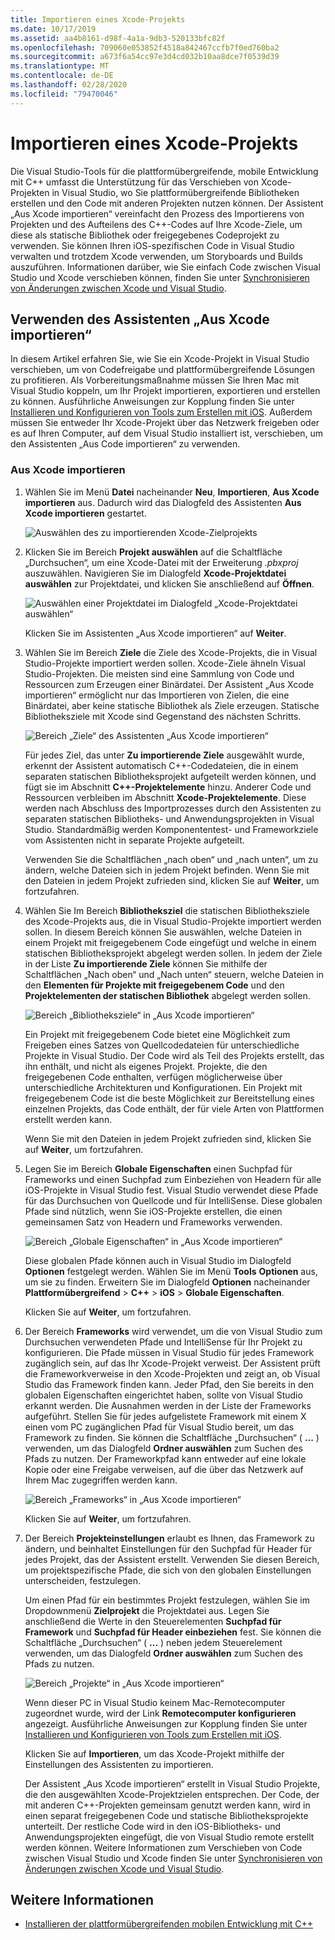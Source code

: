 ```yaml
---
title: Importieren eines Xcode-Projekts
ms.date: 10/17/2019
ms.assetid: aa4b8161-d98f-4a1a-9db3-520133bfc82f
ms.openlocfilehash: 709060e053852f4518a842467ccfb7f0ed760ba2
ms.sourcegitcommit: a673f6a54cc97e3d4cd032b10aa8dce7f0539d39
ms.translationtype: MT
ms.contentlocale: de-DE
ms.lasthandoff: 02/28/2020
ms.locfileid: "79470046"
---
```

# <a name="import-an-xcode-project"></a>Importieren eines Xcode-Projekts

Die Visual Studio-Tools für die plattformübergreifende, mobile Entwicklung mit C++ umfasst die Unterstützung für das Verschieben von Xcode-Projekten in Visual Studio, wo Sie plattformübergreifende Bibliotheken erstellen und den Code mit anderen Projekten nutzen können. Der Assistent „Aus Xcode importieren“ vereinfacht den Prozess des Importierens von Projekten und des Aufteilens des C++-Codes auf Ihre Xcode-Ziele, um diese als statische Bibliothek oder freigegebenes Codeprojekt zu verwenden. Sie können Ihren iOS-spezifischen Code in Visual Studio verwalten und trotzdem Xcode verwenden, um Storyboards und Builds auszuführen. Informationen darüber, wie Sie einfach Code zwischen Visual Studio und Xcode verschieben können, finden Sie unter [Synchronisieren von Änderungen zwischen Xcode und Visual Studio](sync-changes-between-xcode-and-visual-studio.md).

## <a name="use-the-import-from-xcode-wizard"></a>Verwenden des Assistenten „Aus Xcode importieren“

In diesem Artikel erfahren Sie, wie Sie ein Xcode-Projekt in Visual Studio verschieben, um von Codefreigabe und plattformübergreifende Lösungen zu profitieren. Als Vorbereitungsmaßnahme müssen Sie Ihren Mac mit Visual Studio koppeln, um Ihr Projekt importieren, exportieren und erstellen zu können. Ausführliche Anweisungen zur Kopplung finden Sie unter [Installieren und Konfigurieren von Tools zum Erstellen mit iOS](../cross-platform/install-and-configure-tools-to-build-using-ios.md). Außerdem müssen Sie entweder Ihr Xcode-Projekt über das Netzwerk freigeben oder es auf Ihren Computer, auf dem Visual Studio installiert ist, verschieben, um den Assistenten „Aus Code importieren“ zu verwenden.

### <a name="import-from-xcode"></a>Aus Xcode importieren

1. Wählen Sie im Menü **Datei** nacheinander **Neu**, **Importieren**, **Aus Xcode importieren** aus. Dadurch wird das Dialogfeld des Assistenten **Aus Xcode importieren** gestartet.

   ![Auswählen des zu importierenden Xcode-Zielprojekts](../cross-platform/media/cppmdd-u2-importxcode-choose.png "Auswählen des zu importierenden Xcode-Zielprojekts")

1. Klicken Sie im Bereich **Projekt auswählen** auf die Schaltfläche „Durchsuchen“, um eine Xcode-Datei mit der Erweiterung *.pbxproj* auszuwählen. Navigieren Sie im Dialogfeld **Xcode-Projektdatei auswählen** zur Projektdatei, und klicken Sie anschließend auf **Öffnen**.

   ![Auswählen einer Projektdatei im Dialogfeld „Xcode-Projektdatei auswählen“](../cross-platform/media/cppmdd-u2-importxcode-browse.png "Auswählen einer Projektdatei im Dialogfeld „Xcode-Projektdatei auswählen“")

   Klicken Sie im Assistenten „Aus Xcode importieren“ auf **Weiter**.

1. Wählen Sie im Bereich **Ziele** die Ziele des Xcode-Projekts, die in Visual Studio-Projekte importiert werden sollen. Xcode-Ziele ähneln Visual Studio-Projekten. Die meisten sind eine Sammlung von Code und Ressourcen zum Erzeugen einer Binärdatei. Der Assistent „Aus Xcode importieren“ ermöglicht nur das Importieren von Zielen, die eine Binärdatei, aber keine statische Bibliothek als Ziele erzeugen. Statische Bibliotheksziele mit Xcode sind Gegenstand des nächsten Schritts.

   ![Bereich „Ziele“ des Assistenten „Aus Xcode importieren“](../cross-platform/media/cppmdd-u2-importxcode-destination.jpg "Bereich „Ziele“ des Assistenten „Aus Xcode importieren“")

   Für jedes Ziel, das unter **Zu importierende Ziele** ausgewählt wurde, erkennt der Assistent automatisch C++-Codedateien, die in einem separaten statischen Bibliotheksprojekt aufgeteilt werden können, und fügt sie im Abschnitt **C++-Projektelemente** hinzu. Anderer Code und Ressourcen verbleiben im Abschnitt **Xcode-Projektelemente**. Diese werden nach Abschluss des Importprozesses durch den Assistenten zu separaten statischen Bibliotheks- und Anwendungsprojekten in Visual Studio. Standardmäßig werden Komponententest- und Frameworkziele vom Assistenten nicht in separate Projekte aufgeteilt.

   Verwenden Sie die Schaltflächen „nach oben“ und „nach unten“, um zu ändern, welche Dateien sich in jedem Projekt befinden. Wenn Sie mit den Dateien in jedem Projekt zufrieden sind, klicken Sie auf **Weiter**, um fortzufahren.

1. Wählen Sie Im Bereich **Bibliotheksziel** die statischen Bibliotheksziele des Xcode-Projekts aus, die in Visual Studio-Projekte importiert werden sollen. In diesem Bereich können Sie auswählen, welche Dateien in einem Projekt mit freigegebenem Code eingefügt und welche in einem statischen Bibliotheksprojekt abgelegt werden sollen. In jedem der Ziele in der Liste **Zu importierende Ziele** können Sie mithilfe der Schaltflächen „Nach oben“ und „Nach unten“ steuern, welche Dateien in den **Elementen für Projekte mit freigegebenem Code** und den **Projektelementen der statischen Bibliothek** abgelegt werden sollen.

   ![Bereich „Bibliotheksziele“ in „Aus Xcode importieren“](../cross-platform/media/cppmdd-u2-importxcode-library.jpg "Bereich „Bibliotheksziele“ in „Aus Xcode importieren“")

   Ein Projekt mit freigegebenem Code bietet eine Möglichkeit zum Freigeben eines Satzes von Quellcodedateien für unterschiedliche Projekte in Visual Studio. Der Code wird als Teil des Projekts erstellt, das ihn enthält, und nicht als eigenes Projekt. Projekte, die den freigegebenen Code enthalten, verfügen möglicherweise über unterschiedliche Architekturen und Konfigurationen. Ein Projekt mit freigegebenem Code ist die beste Möglichkeit zur Bereitstellung eines einzelnen Projekts, das Code enthält, der für viele Arten von Plattformen erstellt werden kann.

   Wenn Sie mit den Dateien in jedem Projekt zufrieden sind, klicken Sie auf **Weiter**, um fortzufahren.

1. Legen Sie im Bereich **Globale Eigenschaften** einen Suchpfad für Frameworks und einen Suchpfad zum Einbeziehen von Headern für alle iOS-Projekte in Visual Studio fest. Visual Studio verwendet diese Pfade für das Durchsuchen von Quellcode und für IntelliSense. Diese globalen Pfade sind nützlich, wenn Sie iOS-Projekte erstellen, die einen gemeinsamen Satz von Headern und Frameworks verwenden.

   ![Bereich „Globale Eigenschaften“ in „Aus Xcode importieren“](../cross-platform/media/cppmdd-u2-importxcode-global.jpg "Bereich „Globale Eigenschaften“ in „Aus Xcode importieren“")

   Diese globalen Pfade können auch in Visual Studio im Dialogfeld **Optionen** festgelegt werden. Wählen Sie im Menü **Tools** **Optionen** aus, um sie zu finden. Erweitern Sie im Dialogfeld **Optionen** nacheinander **Plattformübergreifend** > **C++**  > **iOS** > **Globale Eigenschaften**.

   Klicken Sie auf **Weiter**, um fortzufahren.

1. Der Bereich **Frameworks** wird verwendet, um die von Visual Studio zum Durchsuchen verwendeten Pfade und IntelliSense für Ihr Projekt zu konfigurieren. Die Pfade müssen in Visual Studio für jedes Framework zugänglich sein, auf das Ihr Xcode-Projekt verweist. Der Assistent prüft die Frameworkverweise in den Xcode-Projekten und zeigt an, ob Visual Studio das Framework finden kann. Jeder Pfad, den Sie bereits in den globalen Eigenschaften eingerichtet haben, sollte von Visual Studio erkannt werden. Die Ausnahmen werden in der Liste der Frameworks aufgeführt. Stellen Sie für jedes aufgelistete Framework mit einem X einen vom PC zugänglichen Pfad für Visual Studio bereit, um das Framework zu finden. Sie können die Schaltfläche „Durchsuchen“ ( **...** ) verwenden, um das Dialogfeld **Ordner auswählen** zum Suchen des Pfads zu nutzen. Der Frameworkpfad kann entweder auf eine lokale Kopie oder eine Freigabe verweisen, auf die über das Netzwerk auf Ihrem Mac zugegriffen werden kann.

   ![Bereich „Frameworks“ in „Aus Xcode importieren“](../cross-platform/media/cppmdd-u2-importxcode-frameworks.jpg "Bereich „Frameworks“ in „Aus Xcode importieren“")

   Klicken Sie auf **Weiter**, um fortzufahren.

1. Der Bereich **Projekteinstellungen** erlaubt es Ihnen, das Framework zu ändern, und beinhaltet Einstellungen für den Suchpfad für Header für jedes Projekt, das der Assistent erstellt. Verwenden Sie diesen Bereich, um projektspezifische Pfade, die sich von den globalen Einstellungen unterscheiden, festzulegen.

   Um einen Pfad für ein bestimmtes Projekt festzulegen, wählen Sie im Dropdownmenü **Zielprojekt** die Projektdatei aus. Legen Sie anschließend die Werte in den Steuerelementen **Suchpfad für Framework** und **Suchpfad für Header einbeziehen** fest. Sie können die Schaltfläche „Durchsuchen“ ( **...** ) neben jedem Steuerelement verwenden, um das Dialogfeld **Ordner auswählen** zum Suchen des Pfads zu nutzen.

   ![Bereich „Projekte“ in „Aus Xcode importieren“](../cross-platform/media/cppmdd-u2-importxcode-projects.jpg "Bereich „Projekte“ in „Aus Xcode importieren“")

   Wenn dieser PC in Visual Studio keinem Mac-Remotecomputer zugeordnet wurde, wird der Link **Remotecomputer konfigurieren** angezeigt. Ausführliche Anweisungen zur Kopplung finden Sie unter [Installieren und Konfigurieren von Tools zum Erstellen mit iOS](../cross-platform/install-and-configure-tools-to-build-using-ios.md).

   Klicken Sie auf **Importieren**, um das Xcode-Projekt mithilfe der Einstellungen des Assistenten zu importieren.

   Der Assistent „Aus Xcode importieren“ erstellt in Visual Studio Projekte, die den ausgewählten Xcode-Projektzielen entsprechen. Der Code, der mit anderen C++-Projekten gemeinsam genutzt werden kann, wird in einen separat freigegebenen Code und statische Bibliotheksprojekte unterteilt. Der restliche Code wird in den iOS-Bibliotheks- und Anwendungsprojekten eingefügt, die von Visual Studio remote erstellt werden können. Weitere Informationen zum Verschieben von Code zwischen Visual Studio und Xcode finden Sie unter [Synchronisieren von Änderungen zwischen Xcode und Visual Studio](../cross-platform/sync-changes-between-xcode-and-visual-studio.md).

## <a name="see-also"></a>Weitere Informationen

- [Installieren der plattformübergreifenden mobilen Entwicklung mit C++](../cross-platform/install-visual-cpp-for-cross-platform-mobile-development.md)
